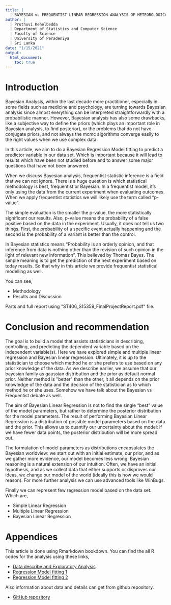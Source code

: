 ```yaml
---
title: |
  | BAYESIAN vs FREQUENTIST LINEAR REGRESSION ANALYSIS OF METEOROLOGICAL DATA
author: |
  | Pruthuvi Kehelbedda
  | Department of Statistics and Computer Science
  | Faculty of Science
  | University of Peradeniya
  | Sri Lanka
date: "1/15/2021"
output: 
  html_document:
    toc: true
---
```



# Introduction

 Bayesian Analysis, within the last decade more practitioner, especially in some fields such as medicine and psychology, are turning towards Bayesian analysis since almost everything can be interpreted straightforwardly with a probabilistic manner. However, Bayesian analysis has also some drawbacks, like a subjective way to define the priors (which plays an important role in Bayesian analysis, to find posterior), or the problems that do not have conjugate priors, and not always the mcmc algorithms converge easily to the right values when we use complex data.


 In this article, we aim to do a Bayesian Regression Model fitting to predict a predictor variable in our data set. Which is important because it will lead to results which have been not studied before and to answer some major questions that have not been answered.
 
 
When we discuss Bayesian analysis, frequentist statistic inference is a field that we can not ignore. There is a huge question is which statistical methodology is best, frequentist or Bayesian. In a frequentist model, it’s only using the data from the current experiment when evaluating outcomes. When we apply frequentist statistics we will likely use the term called “p-value”.


The simple evaluation is the smaller the p-value, the more statistically significant our results. Also, p-value means the probability of a false positive based on the data in the experiment. Usually, it does not tell us two things. First, the probability of a specific event actually happening and the second is the probability of a variant is better than the control.


In Bayesian statistics means  “Probability is an orderly opinion, and that inference from data is nothing other than the revision of such opinion in the light of relevant new information”. This believed by Thomas Bayes. The simple meaning is to get the prediction of the next experiment based on today results. So that why in this article we provide frequentist statistical modelling as well.

You can see,

+ Methodology
+ Results and Discussion 

Parts and full report using "ST406_S15359_FinalProjectReport.pdf" file.


# Conclusion and recommendation

The goal is to build a model that assists statisticians in describing, controlling, and predicting the dependent variable based on the independent variable(s). Here we have explored simple and multiple linear regression and Bayesian linear regression. Ultimately, it is up to the statistician to choose which method he or she prefers to use based on any prior knowledge of the data. As we describe earlier, we assume that our bayesian family as gaussian distribution and the prior as default normal prior. Neither method is "better" than the other, it all depends on the prior knowledge of the data and the decision of the statistician as to which method he or she uses. Somehow we have talk about the Bayesian vs Frequentist debate as well.

The aim of Bayesian Linear Regression is not to find the single “best” value of the model parameters, but rather to determine the posterior distribution for the model parameters. The result of performing Bayesian Linear Regression is a distribution of possible model parameters based on the data and the prior. This allows us to quantify our uncertainty about the model: if we have fewer data points, the posterior distribution will be more spread out.

The formulation of model parameters as distributions encapsulates the Bayesian worldview: we start out with an initial estimate, our prior, and as we gather more evidence, our model becomes less wrong. Bayesian reasoning is a natural extension of our intuition. Often, we have an initial hypothesis, and as we collect data that either supports or disproves our ideas, we change our model of the world (ideally this is how we would reason). For more further analysis we can use advanced tools like WinBugs.

Finally we can represent few regression model based on the data set. Which are,

+ Simple Linear Regression
+ Multiple Linear Regression
+ Bayesian Linear Regression


# Appendices

This article is done using Rmarkdown bookdown. You can find the all R codes for the analysis using these links,

+ [Data describe and Exploratory Analysis](https://rpubs.com/pinkrpub/713490)
+ [Regression Model fitting 1](https://rpubs.com/pinkrpub/713493)
+ [Regression Model fitting 2](https://rpubs.com/pinkrpub/713503) 

Also information about data and details can get from github repository.

+ [GitHub repository](https://github.com/pruthu-vi/ST406-Final-Project)


